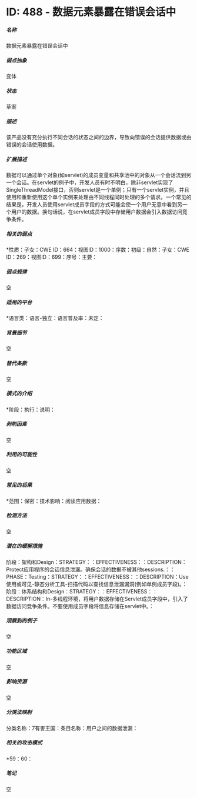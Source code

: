 # ID: 488 - 数据元素暴露在错误会话中
<h5>名称</h5>数据元素暴露在错误会话中
<h5>弱点抽象</h5>变体
<h5>状态</h5>草案
<h5>描述</h5>该产品没有充分执行不同会话的状态之间的边界，导致向错误的会话提供数据或由错误的会话使用数据。
<h5>扩展描述</h5>数据可以通过单个对象(如servlet)的成员变量和共享池中的对象从一个会话流到另一个会话。在servlet的例子中，开发人员有时不明白，除非servlet实现了SingleThreadModel接口，否则servlet是一个单例；只有一个servlet实例，并且使用和重新使用这个单个实例来处理由不同线程同时处理的多个请求。一个常见的结果是，开发人员使用servlet成员字段的方式可能会使一个用户无意中看到另一个用户的数据。换句话说，在servlet成员字段中存储用户数据会引入数据访问竞争条件。
<h5>相关的弱点</h5>*性质：子女：CWE ID：664：视图ID：1000：序数：初级：自然：子女：CWE ID：269：视图ID：699：序号：主要：
<h5>弱点规律</h5>空
<h5>适用的平台</h5>*语言类：语言-独立：语言普及率：未定：
<h5>背景细节</h5>空
<h5>替代条款</h5>空
<h5>模式的介绍</h5>*阶段：执行：说明：
<h5>剥削因素</h5>空
<h5>利用的可能性</h5>空
<h5>常见的后果</h5>*范围：保密：技术影响：阅读应用数据：
<h5>检测方法</h5>空
<h5>潜在的缓解措施</h5>阶段：架构和Design：STRATEGY：：EFFECTIVENESS：：DESCRIPTION：Protect应用程序的会话信息泄漏。确保会话的数据不被其他sessions.：：PHASE：Testing：STRATEGY：：EFFECTIVENESS：：DESCRIPTION：Use使用或可见-静态分析工具-扫描代码以查找信息泄漏漏洞(例如单例成员字段)。：阶段：体系结构和Design：STRATEGY：：EFFECTIVENESS：：DESCRIPTION：In-多线程环境，将用户数据存储在Servlet成员字段中，引入了数据访问竞争条件。不要使用成员字段将信息存储在servlet中。：
<h5>观察到的例子</h5>空
<h5>功能区域</h5>空
<h5>影响资源</h5>空
<h5>分类法映射</h5>分类名称：7有害王国：条目名称：用户之间的数据泄漏：
<h5>相关的攻击模式</h5>*59：60：
<h5>笔记</h5>空

